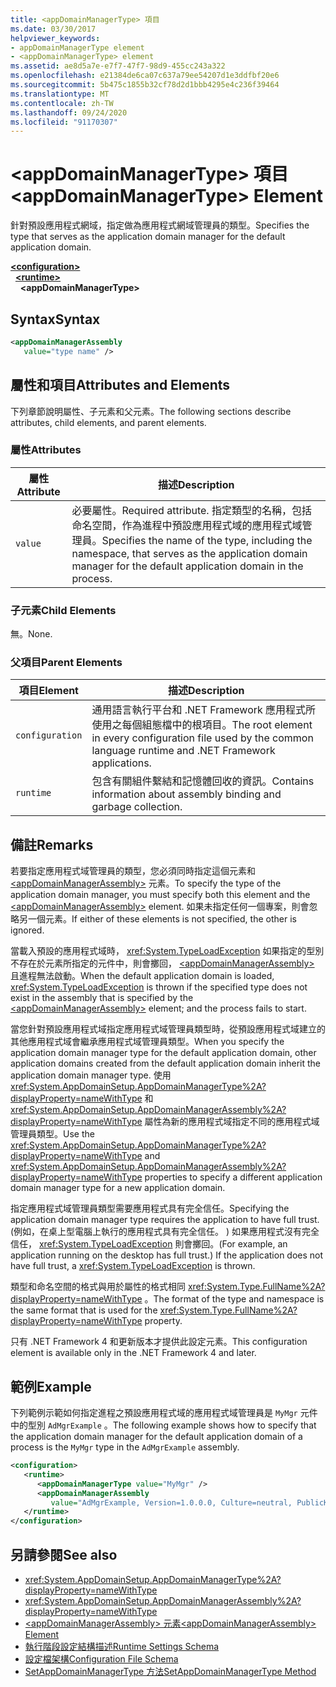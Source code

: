 ```yaml
---
title: <appDomainManagerType> 項目
ms.date: 03/30/2017
helpviewer_keywords:
- appDomainManagerType element
- <appDomainManagerType> element
ms.assetid: ae8d5a7e-e7f7-47f7-98d9-455cc243a322
ms.openlocfilehash: e21384de6ca07c637a79ee54207d1e3ddfbf20e6
ms.sourcegitcommit: 5b475c1855b32cf78d2d1bbb4295e4c236f39464
ms.translationtype: MT
ms.contentlocale: zh-TW
ms.lasthandoff: 09/24/2020
ms.locfileid: "91170307"
---
```

# <a name="appdomainmanagertype-element"></a><span data-ttu-id="95a5c-102">\<appDomainManagerType> 項目</span><span class="sxs-lookup"><span data-stu-id="95a5c-102">\<appDomainManagerType> Element</span></span>

<span data-ttu-id="95a5c-103">針對預設應用程式網域，指定做為應用程式網域管理員的類型。</span><span class="sxs-lookup"><span data-stu-id="95a5c-103">Specifies the type that serves as the application domain manager for the default application domain.</span></span>  
  
[**\<configuration>**](../configuration-element.md)\
&nbsp;&nbsp;[**\<runtime>**](runtime-element.md)\
&nbsp;&nbsp;&nbsp;&nbsp;**\<appDomainManagerType>**  
  
## <a name="syntax"></a><span data-ttu-id="95a5c-104">Syntax</span><span class="sxs-lookup"><span data-stu-id="95a5c-104">Syntax</span></span>  
  
```xml  
<appDomainManagerAssembly
   value="type name" />  
```  
  
## <a name="attributes-and-elements"></a><span data-ttu-id="95a5c-105">屬性和項目</span><span class="sxs-lookup"><span data-stu-id="95a5c-105">Attributes and Elements</span></span>  

 <span data-ttu-id="95a5c-106">下列章節說明屬性、子元素和父元素。</span><span class="sxs-lookup"><span data-stu-id="95a5c-106">The following sections describe attributes, child elements, and parent elements.</span></span>  
  
### <a name="attributes"></a><span data-ttu-id="95a5c-107">屬性</span><span class="sxs-lookup"><span data-stu-id="95a5c-107">Attributes</span></span>  
  
|<span data-ttu-id="95a5c-108">屬性</span><span class="sxs-lookup"><span data-stu-id="95a5c-108">Attribute</span></span>|<span data-ttu-id="95a5c-109">描述</span><span class="sxs-lookup"><span data-stu-id="95a5c-109">Description</span></span>|  
|---------------|-----------------|  
|`value`|<span data-ttu-id="95a5c-110">必要屬性。</span><span class="sxs-lookup"><span data-stu-id="95a5c-110">Required attribute.</span></span> <span data-ttu-id="95a5c-111">指定類型的名稱，包括命名空間，作為進程中預設應用程式域的應用程式域管理員。</span><span class="sxs-lookup"><span data-stu-id="95a5c-111">Specifies the name of the type, including the namespace, that serves as the application domain manager for the default application domain in the process.</span></span>|  
  
### <a name="child-elements"></a><span data-ttu-id="95a5c-112">子元素</span><span class="sxs-lookup"><span data-stu-id="95a5c-112">Child Elements</span></span>  

 <span data-ttu-id="95a5c-113">無。</span><span class="sxs-lookup"><span data-stu-id="95a5c-113">None.</span></span>  
  
### <a name="parent-elements"></a><span data-ttu-id="95a5c-114">父項目</span><span class="sxs-lookup"><span data-stu-id="95a5c-114">Parent Elements</span></span>  
  
|<span data-ttu-id="95a5c-115">項目</span><span class="sxs-lookup"><span data-stu-id="95a5c-115">Element</span></span>|<span data-ttu-id="95a5c-116">描述</span><span class="sxs-lookup"><span data-stu-id="95a5c-116">Description</span></span>|  
|-------------|-----------------|  
|`configuration`|<span data-ttu-id="95a5c-117">通用語言執行平台和 .NET Framework 應用程式所使用之每個組態檔中的根項目。</span><span class="sxs-lookup"><span data-stu-id="95a5c-117">The root element in every configuration file used by the common language runtime and .NET Framework applications.</span></span>|  
|`runtime`|<span data-ttu-id="95a5c-118">包含有關組件繫結和記憶體回收的資訊。</span><span class="sxs-lookup"><span data-stu-id="95a5c-118">Contains information about assembly binding and garbage collection.</span></span>|  
  
## <a name="remarks"></a><span data-ttu-id="95a5c-119">備註</span><span class="sxs-lookup"><span data-stu-id="95a5c-119">Remarks</span></span>  

 <span data-ttu-id="95a5c-120">若要指定應用程式域管理員的類型，您必須同時指定這個元素和 [\<appDomainManagerAssembly>](appdomainmanagerassembly-element.md) 元素。</span><span class="sxs-lookup"><span data-stu-id="95a5c-120">To specify the type of the application domain manager, you must specify both this element and the [\<appDomainManagerAssembly>](appdomainmanagerassembly-element.md) element.</span></span> <span data-ttu-id="95a5c-121">如果未指定任何一個專案，則會忽略另一個元素。</span><span class="sxs-lookup"><span data-stu-id="95a5c-121">If either of these elements is not specified, the other is ignored.</span></span>  
  
 <span data-ttu-id="95a5c-122">當載入預設的應用程式域時， <xref:System.TypeLoadException> 如果指定的型別不存在於元素所指定的元件中，則會擲回， [\<appDomainManagerAssembly>](appdomainmanagerassembly-element.md) 且進程無法啟動。</span><span class="sxs-lookup"><span data-stu-id="95a5c-122">When the default application domain is loaded, <xref:System.TypeLoadException> is thrown if the specified type does not exist in the assembly that is specified by the [\<appDomainManagerAssembly>](appdomainmanagerassembly-element.md) element; and the process fails to start.</span></span>  
  
 <span data-ttu-id="95a5c-123">當您針對預設應用程式域指定應用程式域管理員類型時，從預設應用程式域建立的其他應用程式域會繼承應用程式域管理員類型。</span><span class="sxs-lookup"><span data-stu-id="95a5c-123">When you specify the application domain manager type for the default application domain, other application domains created from the default application domain inherit the application domain manager type.</span></span> <span data-ttu-id="95a5c-124">使用 <xref:System.AppDomainSetup.AppDomainManagerType%2A?displayProperty=nameWithType> 和 <xref:System.AppDomainSetup.AppDomainManagerAssembly%2A?displayProperty=nameWithType> 屬性為新的應用程式域指定不同的應用程式域管理員類型。</span><span class="sxs-lookup"><span data-stu-id="95a5c-124">Use the <xref:System.AppDomainSetup.AppDomainManagerType%2A?displayProperty=nameWithType> and <xref:System.AppDomainSetup.AppDomainManagerAssembly%2A?displayProperty=nameWithType> properties to specify a different application domain manager type for a new application domain.</span></span>  
  
 <span data-ttu-id="95a5c-125">指定應用程式域管理員類型需要應用程式具有完全信任。</span><span class="sxs-lookup"><span data-stu-id="95a5c-125">Specifying the application domain manager type requires the application to have full trust.</span></span> <span data-ttu-id="95a5c-126"> (例如，在桌上型電腦上執行的應用程式具有完全信任。 ) 如果應用程式沒有完全信任， <xref:System.TypeLoadException> 則會擲回。</span><span class="sxs-lookup"><span data-stu-id="95a5c-126">(For example, an application running on the desktop has full trust.) If the application does not have full trust, a <xref:System.TypeLoadException> is thrown.</span></span>  
  
 <span data-ttu-id="95a5c-127">類型和命名空間的格式與用於屬性的格式相同 <xref:System.Type.FullName%2A?displayProperty=nameWithType> 。</span><span class="sxs-lookup"><span data-stu-id="95a5c-127">The format of the type and namespace is the same format that is used for the <xref:System.Type.FullName%2A?displayProperty=nameWithType> property.</span></span>  
  
 <span data-ttu-id="95a5c-128">只有 .NET Framework 4 和更新版本才提供此設定元素。</span><span class="sxs-lookup"><span data-stu-id="95a5c-128">This configuration element is available only in the .NET Framework 4 and later.</span></span>  
  
## <a name="example"></a><span data-ttu-id="95a5c-129">範例</span><span class="sxs-lookup"><span data-stu-id="95a5c-129">Example</span></span>  

 <span data-ttu-id="95a5c-130">下列範例示範如何指定進程之預設應用程式域的應用程式域管理員是 `MyMgr` 元件中的型別 `AdMgrExample` 。</span><span class="sxs-lookup"><span data-stu-id="95a5c-130">The following example shows how to specify that the application domain manager for the default application domain of a process is the `MyMgr` type in the `AdMgrExample` assembly.</span></span>  
  
```xml  
<configuration>  
   <runtime>  
      <appDomainManagerType value="MyMgr" />  
      <appDomainManagerAssembly
         value="AdMgrExample, Version=1.0.0.0, Culture=neutral, PublicKeyToken=6856bccf150f00b3" />  
   </runtime>  
</configuration>  
```  
  
## <a name="see-also"></a><span data-ttu-id="95a5c-131">另請參閱</span><span class="sxs-lookup"><span data-stu-id="95a5c-131">See also</span></span>

- <xref:System.AppDomainSetup.AppDomainManagerType%2A?displayProperty=nameWithType>
- <xref:System.AppDomainSetup.AppDomainManagerAssembly%2A?displayProperty=nameWithType>
- [<span data-ttu-id="95a5c-132">\<appDomainManagerAssembly> 元素</span><span class="sxs-lookup"><span data-stu-id="95a5c-132">\<appDomainManagerAssembly> Element</span></span>](appdomainmanagerassembly-element.md)
- [<span data-ttu-id="95a5c-133">執行階段設定結構描述</span><span class="sxs-lookup"><span data-stu-id="95a5c-133">Runtime Settings Schema</span></span>](index.md)
- [<span data-ttu-id="95a5c-134">設定檔架構</span><span class="sxs-lookup"><span data-stu-id="95a5c-134">Configuration File Schema</span></span>](../index.md)
- [<span data-ttu-id="95a5c-135">SetAppDomainManagerType 方法</span><span class="sxs-lookup"><span data-stu-id="95a5c-135">SetAppDomainManagerType Method</span></span>](../../../unmanaged-api/hosting/iclrcontrol-setappdomainmanagertype-method.md)
